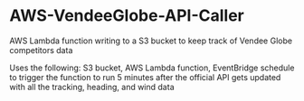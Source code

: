 # AWS-VendeeGlobe-API-Caller
AWS Lambda function writing to a S3 bucket to keep track of Vendee Globe competitors data

Uses the following: S3 bucket, AWS Lambda function, EventBridge schedule to trigger the function to run 5 minutes after the official API gets updated with all the tracking, heading, and wind data
